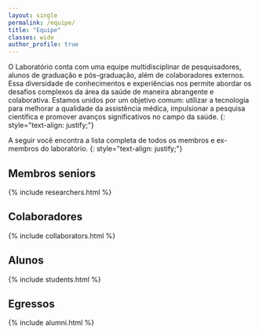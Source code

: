 ```yaml
---
layout: single
permalink: /equipe/
title: "Equipe"
classes: wide
author_profile: true
---
```


O Laboratório conta com uma equipe multidisciplinar de pesquisadores, alunos de graduação e pós-graduação, além de colaboradores externos. Essa diversidade de conhecimentos e experiências nos permite abordar os desafios complexos da área da saúde de maneira abrangente e colaborativa. Estamos unidos por um objetivo comum: utilizar a tecnologia para melhorar a qualidade da assistência médica, impulsionar a pesquisa científica e promover avanços significativos no campo da saúde.
{: style="text-align: justify;"}

A seguir você encontra a lista completa de todos os membros e ex-membros do laboratório.
{: style="text-align: justify;"}


## Membros seniors
{% include researchers.html %}


## Colaboradores
{% include collaborators.html %}


## Alunos
{% include students.html %}


## Egressos
{% include alumni.html %}

